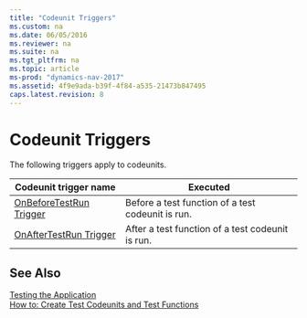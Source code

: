 ```yaml
---
title: "Codeunit Triggers"
ms.custom: na
ms.date: 06/05/2016
ms.reviewer: na
ms.suite: na
ms.tgt_pltfrm: na
ms.topic: article
ms-prod: "dynamics-nav-2017"
ms.assetid: 4f9e9ada-b39f-4f84-a535-21473b847495
caps.latest.revision: 8
---
```

# Codeunit Triggers
The following triggers apply to codeunits.  
  
|Codeunit trigger name|Executed|  
|---------------------------|--------------|  
|[OnBeforeTestRun Trigger](OnBeforeTestRun-Trigger.md)|Before a test function of a test codeunit is run.|  
|[OnAfterTestRun Trigger](OnAfterTestRun-Trigger.md)|After a test function of a test codeunit is run.|  
  
## See Also  
 [Testing the Application](Testing-the-Application.md)   
 [How to: Create Test Codeunits and Test Functions](How%20to:%20Create%20Test%20Codeunits%20and%20Test%20Functions.md)